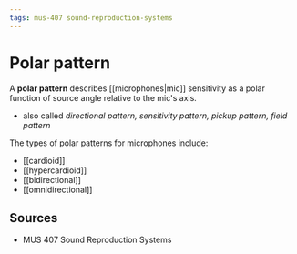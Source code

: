 ```yaml
---
tags: mus-407 sound-reproduction-systems
---
```


# Polar pattern

A **polar pattern** describes [[microphones|mic]] sensitivity as a polar function of source angle relative to the mic's axis.

- also called _directional pattern, sensitivity pattern, pickup pattern, field pattern_

The types of polar patterns for microphones include:

- [[cardioid]]
- [[hypercardioid]]
- [[bidirectional]]
- [[omnidirectional]]

## Sources

- MUS 407 Sound Reproduction Systems
